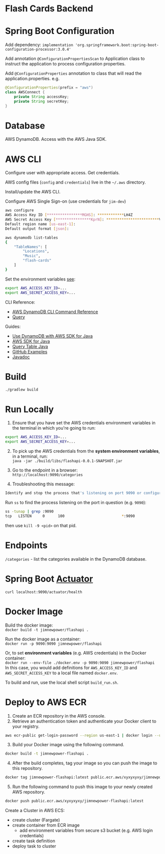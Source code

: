 # Flash Cards Backend

# Spring Boot Configuration
Add dependency:
`implementation 'org.springframework.boot:spring-boot-configuration-processor:3.0.4'`  

Add annotation `@ConfigurationPropertiesScan` to Application class to instruct the application
to process configuration properties.

Add `@ConfigurationProperties` annotation to class that will read the application.properties. e.g.
```java
@ConfigurationProperties(prefix = "aws")
class AWSConnect {
    private String accessKey;
    private String secretKey;
}
```


# Database
AWS DynamoDB. Access with the AWS Java SDK.

# AWS CLI
Configure user with appropriate access. Get credentials.

AWS config files (`config` and `credentials`) live in the `~/.aws` directory.

Install/update the AWS CLI.

Configure AWS Single Sign-on (use credentials for `jim-dev`)
```bash
aws configure
AWS Access Key ID [****************MGHS]: ************LH4Z
AWS Secret Access Key [****************KprN]: ************************VGg2
Default region name [us-east-1]: 
Default output format [json]: 

aws dynamodb list-tables
{
    "TableNames": [
        "Locations",
        "Music",
        "flash-cards"
    ]
}
```

Set the environment variables [see](#run-locally):
```bash
export AWS_ACCESS_KEY_ID=...
export AWS_SECRET_ACCESS_KEY=...
```

CLI Reference:
- [AWS DynamoDB CLI Command Reference](https://docs.aws.amazon.com/cli/latest/reference/dynamodb/index.html)
- [Query](https://awscli.amazonaws.com/v2/documentation/api/latest/reference/dynamodb/query.html)

Guides: 
- [Use DynamoDB with AWS SDK for Java](https://docs.aws.amazon.com/amazondynamodb/latest/developerguide/sdk-general-information-section.html)
- [AWS SDK for Java](https://docs.aws.amazon.com/sdk-for-java/latest/developer-guide/setup-basics.html)
- [Query Table Java](https://docs.aws.amazon.com/amazondynamodb/latest/developerguide/GettingStarted.ReadItem.html)
- [GitHub Examples](https://github.com/awsdocs/aws-doc-sdk-examples/tree/main/javav2/usecases/creating_first_project)
- [Javadoc](https://sdk.amazonaws.com/java/api/latest/software/amazon/awssdk/services/dynamodb/DynamoDbClient.html)

# Build
`./gradlew build`

# Run Locally
1. Ensure that you have set the AWS credentials environment variables in the terminal in which you're going to run:
```bash
export AWS_ACCESS_KEY_ID=...
export AWS_SECRET_ACCESS_KEY=...
```
2. To pick up the AWS credentials from the **system environment variables**, in a terminal, run:  
`java -jar ./build/libs/flashapi-0.0.1-SNAPSHOT.jar`  

3. Go to the endpoint in a browser:  
`http://localhost:9090/categories`

4. Troubleshooting this message:
```bash
Identify and stop the process that's listening on port 9090 or configure this application to listen on another port.
```

Run `ss` to find the process listening on the port in question (e.g. `9090`):
```bash
ss -tunap | grep :9090
tcp   LISTEN     0      100                          *:9090                       *:*     users:(("java",pid=202200,fd=11)) 
```
then use `kill -9 <pid>` on that pid.

# Endpoints
`/categories` - list the categories available in the DynamoDB database.

# Spring Boot [Actuator](https://docs.spring.io/spring-boot/docs/current/reference/html/actuator.html)
`curl localhost:9090/actuator/health`

# Docker Image
Build the docker image:  
`docker build -t jimnewpower/flashapi .`

Run the docker image as a container:  
`docker run -p 9090:9090 jimnewpower/flashapi`

Or, to set **environment variables** (e.g. AWS credentials) in the Docker container:  
`docker run --env-file ./docker.env -p 9090:9090 jimnewpower/flashapi`  
In this case, you would add definitions for `AWS_ACCESS_KEY_ID` and `AWS_SECRET_ACCESS_KEY` to 
a local file named `docker.env`.

To build and run, use the local shell script `build_run.sh`.

# Deploy to AWS ECR
1. Create an ECR repository in the AWS console.
2. Retrieve an authentication token and authenticate your Docker client to your registry.
```bash
aws ecr-public get-login-password --region us-east-1 | docker login --username AWS --password-stdin public.ecr.aws/xyxyxyxy
```
3. Build your Docker image using the following command.
```bash
docker build -t jimnewpower-flashapi .
```
4. After the build completes, tag your image so you can push the image to this repository.
```bash
docker tag jimnewpower-flashapi:latest public.ecr.aws/xyxyxyxy/jimnewpower-flashapi:latest
```
5. Run the following command to push this image to your newly created AWS repository.
```bash
docker push public.ecr.aws/xyxyxyxy/jimnewpower-flashapi:latest
```

Create a Cluster in AWS ECS:
- create cluster (Fargate)
- create container from ECR image
  - add environment variables from secure s3 bucket (e.g. AWS login credentials)
- create task definition
- deploy task to cluster
